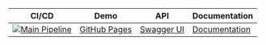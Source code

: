 | CI/CD | Demo | API | Documentation |
|-------|------|-----|---------------|
| [![Main Pipeline](https://github.com/me1ncun/newerdown/actions/workflows/backend.yml/badge.svg)](https://github.com/me1ncun/newerdown/actions/workflows/backend.yml) | [GitHub Pages](https://me1ncun.github.io/newerdown/) | [Swagger UI](https://app-newerdown.azurewebsites.net/swagger/index.html) | [Documentation](https://www.notion.so/API-Documentation-25f2e8048e1680389e4debe595f2cc8d?showMoveTo=true&saveParent=true) | [Notes](https://adhesive-joke-afa.notion.site/Notes-Dashboard-27f2e8048e168070b549c381a2a61c43e) |
